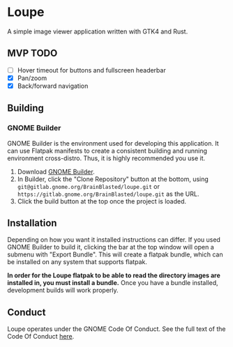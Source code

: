 # Loupe

A simple image viewer application written with GTK4 and Rust.

## MVP TODO

* [ ] Hover timeout for buttons and fullscreen headerbar
* [x] Pan/zoom
* [x] Back/forward navigation

## Building

### GNOME Builder

GNOME Builder is the environment used for developing this application. It can use Flatpak manifests to create a consistent building and running environment cross-distro. Thus, it is highly
recommended you use it.

1. Download [GNOME Builder](https://flathub.org/apps/details/org.gnome.Builder).
2. In Builder, click the "Clone Repository" button at the bottom, using `git@gitlab.gnome.org/BrainBlasted/loupe.git`
or `https://gitlab.gnome.org/BrainBlasted/loupe.git` as the URL.
3. Click the build button at the top once the project is loaded.


## Installation

Depending on how you want it installed instructions can differ. If you
used GNOME Builder to build it, clicking the bar at the top window will 
open a submenu with "Export Bundle". This will create a flatpak bundle, 
which can be installed on any system that supports flatpak.

**In order for the Loupe flatpak to be able to read the directory images are installed in, you must install a bundle.**
Once you have a bundle installed, development builds will work properly.

## Conduct

Loupe operates under the GNOME Code Of Conduct. See the full
text of the Code Of Conduct [here](CODE_OF_CONDUCT.md).
